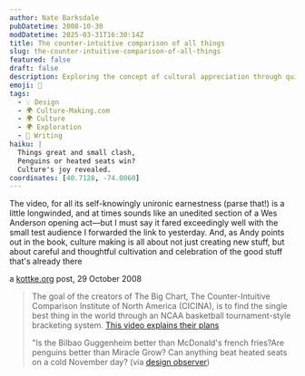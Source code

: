 ```yaml
---
author: Nate Barksdale
pubDatetime: 2008-10-30
modDatetime: 2025-03-31T16:30:14Z
title: The counter-intuitive comparison of all things
slug: the-counter-intuitive-comparison-of-all-things
featured: false
draft: false
description: Exploring the concept of cultural appreciation through quirky comparisons in art and everyday joys.
emoji: 🎨
tags:
  - 💡 Design
  - 🌍 Culture-Making.com
  - 🌍 Culture
  - 🌍 Exploration
  - 📝 Writing
haiku: |
  Things great and small clash,  
  Penguins or heated seats win?  
  Culture's joy revealed.
coordinates: [40.7128, -74.0060]
---
```


The video, for all its self-knowingly unironic earnestness (parse that!) is a little longwinded, and at times sounds like an unedited section of a Wes Anderson opening act—but I must say it fared exceedingly well with the small test audience I forwarded the link to yesterday. And, as Andy points out in the book, culture making is all about not just creating new stuff, but about careful and thoughtful cultivation and celebration of the good stuff that's already there

a [kottke.org](http://www.kottke.org/08/10/the-counterintuitive-comparison-of-all-things) post, 29 October 2008

> The goal of the creators of The Big Chart, The Counter-Intuitive Comparison Institute of North America (CICINA), is to find the single best thing in the world through an NCAA basketball tournament-style bracketing system. [This video explains their plans](http://web.archive.org/web/20090505080403/http://homepage.mac.com:80/clintwynn/thebigchart/thebigchart.html)
>
> "Is the Bilbao Guggenheim better than McDonald's french fries?Are penguins better than Miracle Grow? Can anything beat heated seats on a cold November day?
> (via [design observer](http://web.archive.org/web/20250209112527/https://designobserver.com/))
